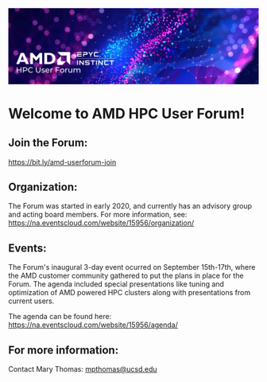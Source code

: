 
<img src="images/Smaller-AMDHPCUserTraining_header.png" alt="Comet Rack View" width="700px" />

# Welcome to AMD HPC User Forum!

## Join the Forum:
https://bit.ly/amd-userforum-join

## Organization:
The Forum was started in early 2020, and currently has an advisory group and acting board members. For more information, see:  https://na.eventscloud.com/website/15956/organization/

## Events:
The Forum's inaugural 3-day event ocurred on September 15th-17th, where the AMD customer community gathered to put the plans in place for the Forum. The agenda included special presentations like tuning and optimization of AMD powered HPC clusters along with presentations from current users.

The agenda can be found here: https://na.eventscloud.com/website/15956/agenda/

## For more  information: 
Contact Mary Thomas: mpthomas@ucsd.edu


